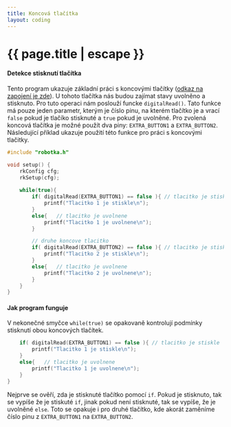 ```yaml
---
title: Koncová tlačítka
layout: coding
---
```


# {{ page.title | escape }}

#### Detekce stisknutí tlačítka
Tento program ukazuje základní práci s koncovými tlačítky (<a href = "https://robotka.robotickytabor.cz/guide/#step-U-16">odkaz na zapojení je zde</a>). U tohoto tlačítka nás budou zajímat stavy uvolněno a stisknuto. Pro tuto operaci nám poslouží funcke `digitalRead()`. Tato funkce má pouze jeden parametr, kterým je číslo pinu, na kterém tlačítko je a vrací `false` pokud je tlačíko stisknuté a `true` pokud je uvolněné. Pro zvolená koncová tlačítka je možné použít dva piny: `EXTRA_BUTTON1` a `EXTRA_BUTTON2`. Následující příklad ukazuje použití této funkce pro práci s koncovými tlačitky.

```cpp
#include "robotka.h"

void setup() {
    rkConfig cfg;
    rkSetup(cfg);
    
    while(true){
        if( digitalRead(EXTRA_BUTTON1) == false ){ // tlacitko je stiskle
            printf("Tlacitko 1 je stiskle\n");
        }
        else{   // tlacitko je uvolnene
            printf("Tlacitko 1 je uvolnene\n");
        }

        // druhe koncove tlacitko
        if( digitalRead(EXTRA_BUTTON2) == false ){ // tlacitko je stiskle
            printf("Tlacitko 2 je stiskle\n");
        }
        else{   // tlacitko je uvolnene
            printf("Tlacitko 2 je uvolnene\n");
        }
    }   
}
```

#### Jak program funguje
V nekonečné smyčce `while(true)` se opakovaně kontrolují podmínky stisknutí obou koncových tlačítek.
```cpp
    if( digitalRead(EXTRA_BUTTON1) == false ){ // tlacitko je stiskle
        printf("Tlacitko 1 je stiskle\n");
    }
    else{   // tlacitko je uvolnene
        printf("Tlacitko 1 je uvolnene\n");
    }
}
```
Nejprve se ověří, zda je stisknuté tlačítko pomocí `if`. Pokud je stisknuto, tak se vypíše že je stiskuté `if`, jinak pokud není stisknuté, tak se vypíše, že je uvolněné `else`. Toto se opakuje i pro druhé tlačítko, kde akorát zaměníme číslo pinu z `EXTRA_BUTTON1` na `EXTRA_BUTTON2`.